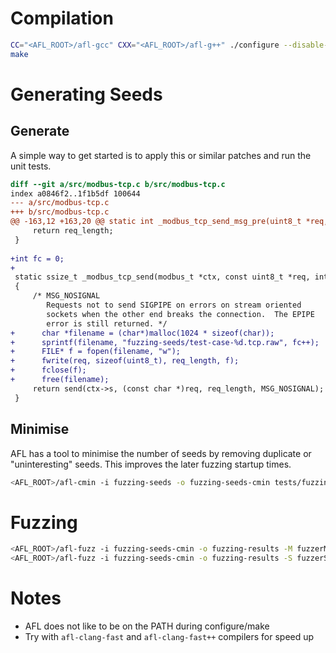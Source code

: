 # Compilation
```bash
CC="<AFL_ROOT>/afl-gcc" CXX="<AFL_ROOT>/afl-g++" ./configure --disable-shared
make
```

# Generating Seeds
## Generate
A simple way to get started is to apply this or similar patches and run the unit tests.
```patch
diff --git a/src/modbus-tcp.c b/src/modbus-tcp.c
index a0846f2..1f1b5df 100644
--- a/src/modbus-tcp.c
+++ b/src/modbus-tcp.c
@@ -163,12 +163,20 @@ static int _modbus_tcp_send_msg_pre(uint8_t *req, int req_length)
     return req_length;
 }
 
+int fc = 0;
+
 static ssize_t _modbus_tcp_send(modbus_t *ctx, const uint8_t *req, int req_length)
 {
     /* MSG_NOSIGNAL
        Requests not to send SIGPIPE on errors on stream oriented
        sockets when the other end breaks the connection.  The EPIPE
        error is still returned. */
+      char *filename = (char*)malloc(1024 * sizeof(char));
+      sprintf(filename, "fuzzing-seeds/test-case-%d.tcp.raw", fc++);
+      FILE* f = fopen(filename, "w");
+      fwrite(req, sizeof(uint8_t), req_length, f);
+      fclose(f);
+      free(filename);
     return send(ctx->s, (const char *)req, req_length, MSG_NOSIGNAL);
 }
```

## Minimise
AFL has a tool to minimise the number of seeds by removing duplicate or "uninteresting" seeds. This improves the later fuzzing startup times.
```bash
<AFL_ROOT>/afl-cmin -i fuzzing-seeds -o fuzzing-seeds-cmin tests/fuzzing_harness
```

# Fuzzing
```bash
<AFL_ROOT>/afl-fuzz -i fuzzing-seeds-cmin -o fuzzing-results -M fuzzerMaster -- tests/fuzzing_harness
<AFL_ROOT>/afl-fuzz -i fuzzing-seeds-cmin -o fuzzing-results -S fuzzerSlaveX -- tests/fuzzing_harness
```

# Notes
* AFL does not like to be on the PATH during configure/make
* Try with ```afl-clang-fast``` and ```afl-clang-fast++``` compilers for speed up